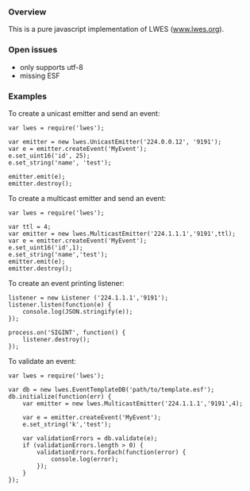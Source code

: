 ### Overview

This is a pure javascript implementation of LWES (www.lwes.org).

### Open issues

* only supports utf-8
* missing ESF

### Examples

To create a unicast emitter and send an event:

```
var lwes = require('lwes');

var emitter = new lwes.UnicastEmitter('224.0.0.12', '9191');
var e = emitter.createEvent('MyEvent');
e.set_uint16('id', 25);
e.set_string('name', 'test');

emitter.emit(e);
emitter.destroy();
```

To create a multicast emitter and send an event:

```
var lwes = require('lwes');

var ttl = 4;
var emitter = new lwes.MulticastEmitter('224.1.1.1','9191',ttl);
var e = emitter.createEvent('MyEvent');
e.set_uint16('id',1);
e.set_string('name','test');
emitter.emit(e);
emitter.destroy();
```

To create an event printing listener:
```
listener = new Listener ('224.1.1.1','9191');
listener.listen(function(e) {
    console.log(JSON.stringify(e));
});

process.on('SIGINT', function() {
    listener.destroy();
});

```

To validate an event:
```
var lwes = require('lwes');

var db = new lwes.EventTemplateDB('path/to/template.esf');
db.initialize(function(err) {
    var emitter = new lwes.MulticastEmitter('224.1.1.1','9191',4);

    var e = emitter.createEvent('MyEvent');
    e.set_string('k','test');
    
    var validationErrors = db.validate(e);
    if (validationErrors.length > 0) {
        validationErrors.forEach(function(error) {
            console.log(error);
        });
    }
});

```
